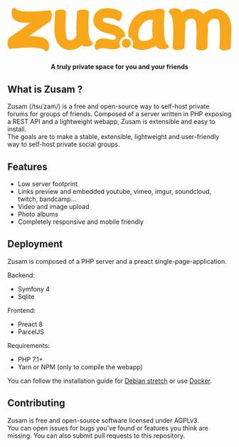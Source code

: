 <h1 align="center">
    <img src="app/src/assets/zusam_logo.png">
</h1>

<h4 align="center">A truly private space for you and your friends</h4>

## What is Zusam ?
Zusam (/tsuˈzam/) is a free and open-source way to self-host private forums for groups of friends. Composed of a server written in PHP exposing a REST API and a lightweight webapp, Zusam is extensible and easy to install.  
The goals are to make a stable, extensible, lightweight and user-friendly way to self-host private social groups.

## Features
- Low server footprint
- Links preview and embedded youtube, vimeo, imgur, soundcloud, twitch, bandcamp...
- Video and image upload
- Photo albums
- Completely responsive and mobile friendly

## Deployment
Zusam is composed of a PHP server and a preact single-page-application.

Backend:
- Symfony 4
- Sqlite

Frontend:
- Preact 8
- ParcelJS

Requirements:
- PHP 7.1+
- Yarn or NPM (only to compile the webapp)

You can follow the installation guide for [Debian stretch](wiki/debian.md) or use [Docker](wiki/docker.md).

## Contributing
Zusam is free and open-source software licensed under AGPLv3.  
You can open issues for bugs you've found or features you think are missing. You can also submit pull requests to this repository.
